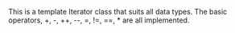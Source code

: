 This is a template Iterator class that suits all data types.
The basic operators, +, -, ++, --, =, !=, ==, * are all implemented.
